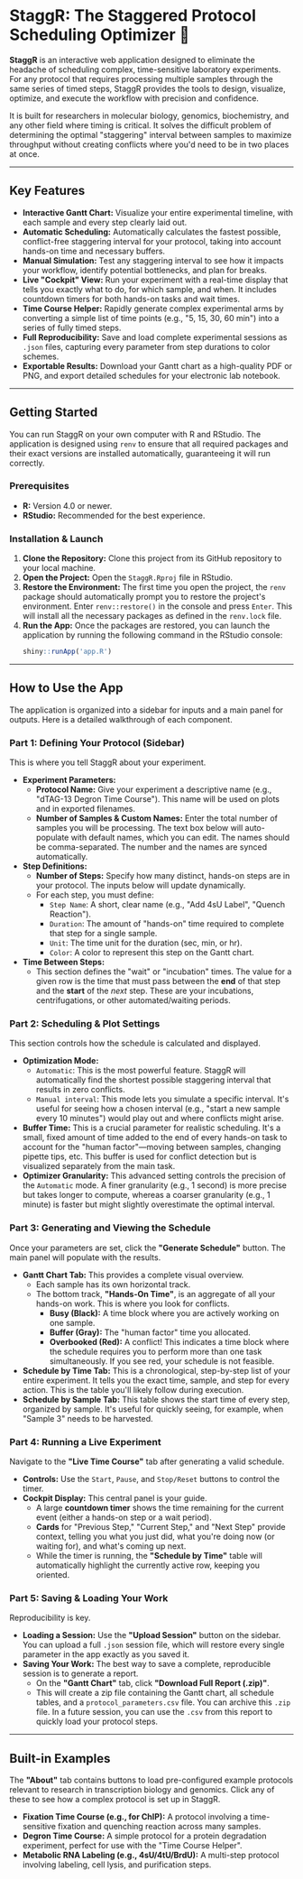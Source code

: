# StaggR: The Staggered Protocol Scheduling Optimizer 🧪

[](https://www.r-project.org/)
[](https://shiny.posit.co/)

**StaggR** is an interactive web application designed to eliminate the headache of scheduling complex, time-sensitive laboratory experiments. For any protocol that requires processing multiple samples through the same series of timed steps, StaggR provides the tools to design, visualize, optimize, and execute the workflow with precision and confidence.

It is built for researchers in molecular biology, genomics, biochemistry, and any other field where timing is critical. It solves the difficult problem of determining the optimal "staggering" interval between samples to maximize throughput without creating conflicts where you'd need to be in two places at once.

-----

## Key Features

  * **Interactive Gantt Chart:** Visualize your entire experimental timeline, with each sample and every step clearly laid out.
  * **Automatic Scheduling:** Automatically calculates the fastest possible, conflict-free staggering interval for your protocol, taking into account hands-on time and necessary buffers.
  * **Manual Simulation:** Test any staggering interval to see how it impacts your workflow, identify potential bottlenecks, and plan for breaks.
  * **Live "Cockpit" View:** Run your experiment with a real-time display that tells you exactly what to do, for which sample, and when. It includes countdown timers for both hands-on tasks and wait times.
  * **Time Course Helper:** Rapidly generate complex experimental arms by converting a simple list of time points (e.g., "5, 15, 30, 60 min") into a series of fully timed steps.
  * **Full Reproducibility:** Save and load complete experimental sessions as `.json` files, capturing every parameter from step durations to color schemes.
  * **Exportable Results:** Download your Gantt chart as a high-quality PDF or PNG, and export detailed schedules for your electronic lab notebook.

-----

## Getting Started

You can run StaggR on your own computer with R and RStudio. The application is designed using `renv` to ensure that all required packages and their exact versions are installed automatically, guaranteeing it will run correctly.

### **Prerequisites**

  * **R:** Version 4.0 or newer.
  * **RStudio:** Recommended for the best experience.

### **Installation & Launch**

1.  **Clone the Repository:** Clone this project from its GitHub repository to your local machine.
2.  **Open the Project:** Open the `StaggR.Rproj` file in RStudio.
3.  **Restore the Environment:** The first time you open the project, the `renv` package should automatically prompt you to restore the project's environment. Enter `renv::restore()` in the console and press `Enter`. This will install all the necessary packages as defined in the `renv.lock` file.
4.  **Run the App:** Once the packages are restored, you can launch the application by running the following command in the RStudio console:
    ```r
    shiny::runApp('app.R')
    ```

-----

## How to Use the App

The application is organized into a sidebar for inputs and a main panel for outputs. Here is a detailed walkthrough of each component.

### **Part 1: Defining Your Protocol (Sidebar)**

This is where you tell StaggR about your experiment.

  * **Experiment Parameters:**
      * **Protocol Name:** Give your experiment a descriptive name (e.g., "dTAG-13 Degron Time Course"). This name will be used on plots and in exported filenames.
      * **Number of Samples & Custom Names:** Enter the total number of samples you will be processing. The text box below will auto-populate with default names, which you can edit. The names should be comma-separated. The number and the names are synced automatically.
  * **Step Definitions:**
      * **Number of Steps:** Specify how many distinct, hands-on steps are in your protocol. The inputs below will update dynamically.
      * For each step, you must define:
          * `Step Name`: A short, clear name (e.g., "Add 4sU Label", "Quench Reaction").
          * `Duration`: The amount of "hands-on" time required to complete that step for a single sample.
          * `Unit`: The time unit for the duration (sec, min, or hr).
          * `Color`: A color to represent this step on the Gantt chart.
  * **Time Between Steps:**
      * This section defines the "wait" or "incubation" times. The value for a given row is the time that must pass between the **end** of that step and the **start** of the *next* step. These are your incubations, centrifugations, or other automated/waiting periods.

### **Part 2: Scheduling & Plot Settings**

This section controls how the schedule is calculated and displayed.

  * **Optimization Mode:**
      * `Automatic`: This is the most powerful feature. StaggR will automatically find the shortest possible staggering interval that results in zero conflicts.
      * `Manual interval`: This mode lets you simulate a specific interval. It's useful for seeing how a chosen interval (e.g., "start a new sample every 10 minutes") would play out and where conflicts might arise.
  * **Buffer Time:** This is a crucial parameter for realistic scheduling. It's a small, fixed amount of time added to the end of every hands-on task to account for the "human factor"—moving between samples, changing pipette tips, etc. This buffer is used for conflict detection but is visualized separately from the main task.
  * **Optimizer Granularity:** This advanced setting controls the precision of the `Automatic` mode. A finer granularity (e.g., 1 second) is more precise but takes longer to compute, whereas a coarser granularity (e.g., 1 minute) is faster but might slightly overestimate the optimal interval.

### **Part 3: Generating and Viewing the Schedule**

Once your parameters are set, click the **"Generate Schedule"** button. The main panel will populate with the results.

  * **Gantt Chart Tab:** This provides a complete visual overview.
      * Each sample has its own horizontal track.
      * The bottom track, **"Hands-On Time"**, is an aggregate of all your hands-on work. This is where you look for conflicts.
          * **Busy (Black):** A time block where you are actively working on one sample.
          * **Buffer (Gray):** The "human factor" time you allocated.
          * **Overbooked (Red):** A conflict\! This indicates a time block where the schedule requires you to perform more than one task simultaneously. If you see red, your schedule is not feasible.
  * **Schedule by Time Tab:** This is a chronological, step-by-step list of your entire experiment. It tells you the exact time, sample, and step for every action. This is the table you'll likely follow during execution.
  * **Schedule by Sample Tab:** This table shows the start time of every step, organized by sample. It's useful for quickly seeing, for example, when "Sample 3" needs to be harvested.

### **Part 4: Running a Live Experiment**

Navigate to the **"Live Time Course"** tab after generating a valid schedule.

  * **Controls:** Use the `Start`, `Pause`, and `Stop/Reset` buttons to control the timer.
  * **Cockpit Display:** This central panel is your guide.
      * A large **countdown timer** shows the time remaining for the current event (either a hands-on step or a wait period).
      * **Cards** for "Previous Step," "Current Step," and "Next Step" provide context, telling you what you just did, what you're doing now (or waiting for), and what's coming up next.
      * While the timer is running, the **"Schedule by Time"** table will automatically highlight the currently active row, keeping you oriented.

### **Part 5: Saving & Loading Your Work**

Reproducibility is key.

  * **Loading a Session:** Use the **"Upload Session"** button on the sidebar. You can upload a full `.json` session file, which will restore every single parameter in the app exactly as you saved it.
  * **Saving Your Work:** The best way to save a complete, reproducible session is to generate a report.
      * On the **"Gantt Chart"** tab, click **"Download Full Report (.zip)"**.
      * This will create a zip file containing the Gantt chart, all schedule tables, and a `protocol_parameters.csv` file. You can archive this `.zip` file. In a future session, you can use the `.csv` from this report to quickly load your protocol steps.

-----

## Built-in Examples

The **"About"** tab contains buttons to load pre-configured example protocols relevant to research in transcription biology and genomics. Click any of these to see how a complex protocol is set up in StaggR.

  * **Fixation Time Course (e.g., for ChIP):** A protocol involving a time-sensitive fixation and quenching reaction across many samples.
  * **Degron Time Course:** A simple protocol for a protein degradation experiment, perfect for use with the "Time Course Helper".
  * **Metabolic RNA Labeling (e.g., 4sU/4tU/BrdU):** A multi-step protocol involving labeling, cell lysis, and purification steps.

